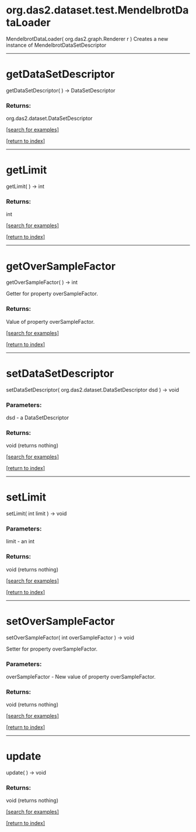 # org.das2.dataset.test.MendelbrotDataLoader
MendelbrotDataLoader( org.das2.graph.Renderer r )
Creates a new instance of MendelbrotDataSetDescriptor

***
<a name="getDataSetDescriptor"></a>
# getDataSetDescriptor
getDataSetDescriptor(  ) &rarr; DataSetDescriptor



### Returns:
org.das2.dataset.DataSetDescriptor


<a href="https://github.com/autoplot/dev/search?q=getDataSetDescriptor&unscoped_q=getDataSetDescriptor">[search for examples]</a>

<a href="https://github.com/autoplot/documentation/blob/master/javadoc/index-all.md">[return to index]</a>

***
<a name="getLimit"></a>
# getLimit
getLimit(  ) &rarr; int



### Returns:
int


<a href="https://github.com/autoplot/dev/search?q=getLimit&unscoped_q=getLimit">[search for examples]</a>

<a href="https://github.com/autoplot/documentation/blob/master/javadoc/index-all.md">[return to index]</a>

***
<a name="getOverSampleFactor"></a>
# getOverSampleFactor
getOverSampleFactor(  ) &rarr; int

Getter for property overSampleFactor.

### Returns:
Value of property overSampleFactor.

<a href="https://github.com/autoplot/dev/search?q=getOverSampleFactor&unscoped_q=getOverSampleFactor">[search for examples]</a>

<a href="https://github.com/autoplot/documentation/blob/master/javadoc/index-all.md">[return to index]</a>

***
<a name="setDataSetDescriptor"></a>
# setDataSetDescriptor
setDataSetDescriptor( org.das2.dataset.DataSetDescriptor dsd ) &rarr; void



### Parameters:
dsd - a DataSetDescriptor

### Returns:
void (returns nothing)


<a href="https://github.com/autoplot/dev/search?q=setDataSetDescriptor&unscoped_q=setDataSetDescriptor">[search for examples]</a>

<a href="https://github.com/autoplot/documentation/blob/master/javadoc/index-all.md">[return to index]</a>

***
<a name="setLimit"></a>
# setLimit
setLimit( int limit ) &rarr; void



### Parameters:
limit - an int

### Returns:
void (returns nothing)


<a href="https://github.com/autoplot/dev/search?q=setLimit&unscoped_q=setLimit">[search for examples]</a>

<a href="https://github.com/autoplot/documentation/blob/master/javadoc/index-all.md">[return to index]</a>

***
<a name="setOverSampleFactor"></a>
# setOverSampleFactor
setOverSampleFactor( int overSampleFactor ) &rarr; void

Setter for property overSampleFactor.

### Parameters:
overSampleFactor - New value of property overSampleFactor.

### Returns:
void (returns nothing)


<a href="https://github.com/autoplot/dev/search?q=setOverSampleFactor&unscoped_q=setOverSampleFactor">[search for examples]</a>

<a href="https://github.com/autoplot/documentation/blob/master/javadoc/index-all.md">[return to index]</a>

***
<a name="update"></a>
# update
update(  ) &rarr; void



### Returns:
void (returns nothing)


<a href="https://github.com/autoplot/dev/search?q=update&unscoped_q=update">[search for examples]</a>

<a href="https://github.com/autoplot/documentation/blob/master/javadoc/index-all.md">[return to index]</a>

